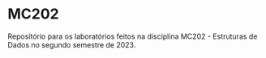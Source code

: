# MC202
Reposítório para os laboratórios feitos na disciplina MC202 - Estruturas de Dados no segundo semestre de 2023.

